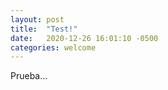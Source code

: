 ```yaml
---
layout: post
title:  "Test!"
date:   2020-12-26 16:01:10 -0500
categories: welcome
---
```

Prueba...